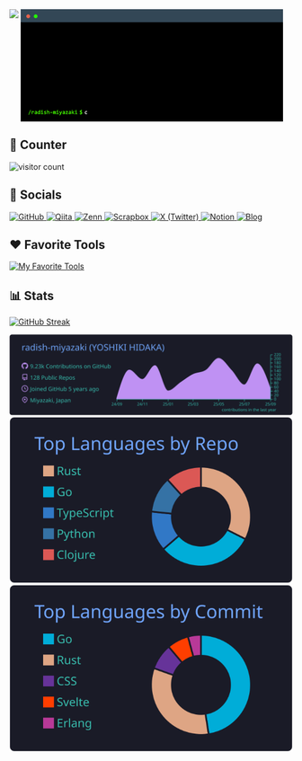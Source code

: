 <div>
  <img align="top" src="https://user-images.githubusercontent.com/74038190/212284145-bf2c01a8-c448-4f1a-b911-996024c84606.gif" height="200" />
  <img align="top" src="https://github.com/radish-miyazaki/radish-miyazaki/blob/main/Terminal%20Gif%20Maker.gif" alt="introduction" height="200" />
</div>

## 🧮 Counter
<img src="https://count.getloli.com/@radish-miyazaki.github?theme=booru-mjg" alt="visitor count" />

## 💬 Socials
<a href="https://github.com/radish-miyazaki" target="_blank">
  <img alt="GitHub" src="https://img.shields.io/badge/GitHub-000.svg?&style=for-the-badge&logo=Github&logoColor=white" />
</a>
<a href="https://qiita.com/miyazaki_radish" target="_blank">
  <img alt="Qiita" src="https://img.shields.io/badge/qiita-55C500.svg?&style=for-the-badge&logo=qiita&logoColor=white" />
</a>
<a href="https://zenn.dev/yoshiki_hidaka" target="_blank">
  <img alt="Zenn" src="https://img.shields.io/badge/zenn-FFF.svg?&style=for-the-badge&logo=zenn" />
</a>
<a href="https://scrapbox.io/entropy/" target="_blank">
  <img alt="Scrapbox" src="https://img.shields.io/badge/Scrapbox-FFF.svg?style=for-the-badge&logo=scrapbox" />
</a>
<a href="https://x.com/ruby_engineer" target="_blank">
  <img alt="X (Twitter)" src="https://img.shields.io/badge/X(Twitter)-000.svg?&style=for-the-badge&logo=X" />
</a>
<a href="https://detailed-glass-19c.notion.site/Learning-ba3d69693156431296036d6e102d68ac" target="_blank">
  <img alt="Notion" src="https://img.shields.io/badge/Notion-FFF.svg?style=for-the-badge&logo=notion&logoColor=black" />
</a>
<a href="https://radish-miyazaki.github.io/" target="_blank">
  <img alt="Blog" src="https://img.shields.io/badge/MY_BLOG-red.svg?&style=for-the-badge&logo=ruby" />
</a>

## ❤️ Favorite Tools
[![My Favorite Tools](https://skillicons.dev/icons?i=clojure,deno,go,ruby,rust,svelte,ts)](https://skillicons.dev)

## 📊 Stats
[![GitHub Streak](https://streak-stats.demolab.com?user=radish-miyazaki&theme=tokyonight&locale=ja)](https://git.io/streak-stats)

![](https://raw.githubusercontent.com/radish-miyazaki/radish-miyazaki/main/profile-summary-card-output/tokyonight/0-profile-details.svg)
![](https://raw.githubusercontent.com/radish-miyazaki/radish-miyazaki/main/profile-summary-card-output/tokyonight/1-repos-per-language.svg)
![](https://raw.githubusercontent.com/radish-miyazaki/radish-miyazaki/main/profile-summary-card-output/tokyonight/2-most-commit-language.svg)
